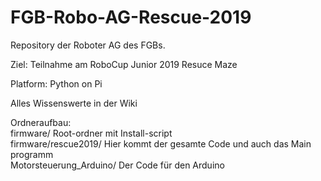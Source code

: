 # FGB-Robo-AG-Rescue-2019

Repository der Roboter AG des FGBs.

Ziel: Teilnahme am RoboCup Junior 2019 Resuce Maze

Platform: Python on Pi

Alles Wissenswerte in der Wiki

Ordneraufbau:</br>
firmware/ Root-ordner mit Install-script</br>
firmware/rescue2019/ Hier kommt der gesamte Code und auch das Main programm</br>
Motorsteuerung_Arduino/ Der Code für den Arduino
